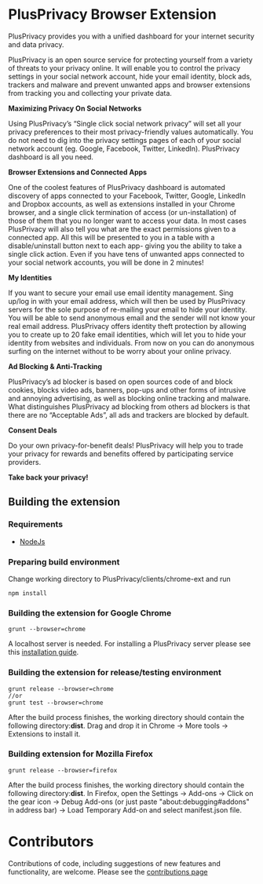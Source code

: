 PlusPrivacy Browser Extension
=============================
PlusPrivacy provides you with a unified dashboard for your internet security and data privacy.

PlusPrivacy is an open source service for protecting yourself from a variety of threats to your privacy online. It will enable you to control the privacy settings in your social network account, hide your email identity, block ads, trackers and malware and prevent unwanted apps and browser extensions from tracking you and collecting your private data.

**Maximizing Privacy On Social Networks**

Using PlusPrivacy’s “Single click social network privacy” will set all your privacy preferences to their most privacy-friendly values automatically. You do not need to dig into the privacy settings pages of each of your social network account (eg. Google, Facebook, Twitter, LinkedIn). PlusPrivacy dashboard is all you need.

**Browser Extensions and Connected Apps**

One of the coolest features of PlusPrivacy dashboard is automated discovery of apps connected to your Facebook, Twitter, Google, LinkedIn and Dropbox accounts, as well as extensions installed in your Chrome browser, and a single click termination of access (or un-installation) of those of them that you no longer want to access your data. In most cases PlusPrivacy will also tell you what are the exact permissions given to a connected app. All this will be presented to you in a table with a disable/uninstall button next to each app- giving you the ability to take a single click action. Even if you have tens of unwanted apps connected to your social network accounts, you will be done in 2 minutes!

**My Identities**

If you want to secure your email use email identity management. Sing up/log in with your email address, which will then be used by PlusPrivacy servers for the sole purpose of re-mailing your email to hide your identity. You will be able to send anonymous email and the sender will not know your real email address.
PlusPrivacy offers identity theft protection by allowing you to create up to 20 fake email identities, which will let you to hide your identity from websites and individuals. From now on you can do anonymous surfing on the internet without to be worry about your online privacy.

**Ad Blocking & Anti-Tracking**

PlusPrivacy’s ad blocker is based on open sources code of and block cookies, blocks video ads, banners, pop-ups and other forms of intrusive and annoying advertising, as well as blocking online tracking and malware.
What distinguishes PlusPrivacy ad blocking from others ad blockers is that there are no “Acceptable Ads”, all ads and trackers are blocked by default.

**Consent Deals**

Do your own privacy-for-benefit deals!
PlusPrivacy will help you to trade your privacy for rewards and benefits offered by participating service providers.

**Take back your privacy!**

Building the extension
----------------------

### Requirements
- [NodeJs](https://nodejs.org)
### Preparing build environment
Change working directory to PlusPrivacy/clients/chrome-ext and run

    npm install
### Building the extension for Google Chrome
    grunt --browser=chrome
A localhost server is needed. For installing a PlusPrivacy server please see this [installation guide](https://github.com/salboaie/SwarmESB/wiki/Install-guide).
### Building the extension for release/testing environment
    grunt release --browser=chrome
    //or
    grunt test --browser=chrome

After the build process finishes, the working directory should contain the following directory:**dist**.
Drag and drop it in Chrome -> More tools -> Extensions to install it.

### Building extension for Mozilla Firefox
	grunt release --browser=firefox

After the build process finishes, the working directory should contain the following directory:**dist**.
In Firefox, open the Settings -> Add-ons -> Click on the gear icon -> Debug Add-ons (or just paste "about:debugging#addons" in address bar) -> Load Temporary Add-on and select manifest.json file.
	
# Contributors
Contributions of code, including suggestions of new features and functionality, are welcome. Please see the [contributions page](https://github.com/OPERANDOH2020/PlusPrivacy/blob/cross-platform/clients/chrome-ext/CONTRIBUTING.md)